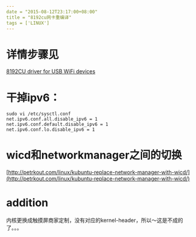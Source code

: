 ```yaml
---
date = "2015-08-12T23:17:00+08:00"
title = "8192cu网卡重编译"
tags = ['LINUX']
---
```


# 详情步骤见

[8192CU driver for USB WiFi devices](https://github.com/ferstar/rtl8192cu-fixes/blob/raspberry/README.md)

# 干掉ipv6：

    sudo vi /etc/sysctl.conf
    net.ipv6.conf.all.disable_ipv6 = 1
    net.ipv6.conf.default.disable_ipv6 = 1
    net.ipv6.conf.lo.disable_ipv6 = 1 

# wicd和networkmanager之间的切换

[http://petrkout.com/linux/kubuntu-replace-network-manager-with-wicd/](http://petrkout.com/linux/kubuntu-replace-network-manager-with-wicd/)

# addition

内核更换成触摸屏商家定制，没有对应的kernel-header，所以～这是不成的了。。。